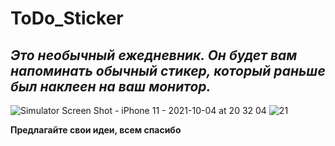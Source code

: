 # ToDo_Sticker
## _Это необычный ежедневник. Он будет вам напоминать обычный стикер, который раньше был наклеен на ваш монитор._


![Simulator Screen Shot - iPhone 11 - 2021-10-04 at 20 32 04](https://user-images.githubusercontent.com/45273279/135898080-2a09ef3e-43c7-44ad-a5c7-61475c620310.png)
![21](https://user-images.githubusercontent.com/45273279/137293360-e7817236-47d8-4a2f-ada8-42e2fcb764a9.jpg)

**Предлагайте свои идеи, всем спасибо**
